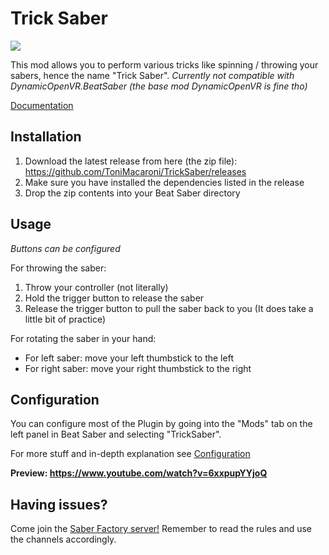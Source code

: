 # Trick Saber
![](Resources/LogoSmall.png)

This mod allows you to perform various tricks like spinning / throwing your sabers,
hence the name "Trick Saber".
*Currently not compatible with DynamicOpenVR.BeatSaber (the base mod DynamicOpenVR is fine tho)*

[Documentation](https://tonimacaroni.github.io/TrickSaber-Docs/)

## Installation
1) Download the latest release from here (the zip file): https://github.com/ToniMacaroni/TrickSaber/releases
2) Make sure you have installed the dependencies listed in the release
3) Drop the zip contents into your Beat Saber directory

## Usage
*Buttons can be configured*

For throwing the saber:
1) Throw your controller (not literally)
2) Hold the trigger button to release the saber
3) Release the trigger button to pull the saber back to you
   (It does take a little bit of practice)

For rotating the saber in your hand:
* For left saber: move your left thumbstick to the left
* For right saber: move your right thumbstick to the right

## Configuration
You can configure most of the Plugin by going into the "Mods" tab on the left panel in Beat Saber and selecting "TrickSaber".

For more stuff and in-depth explanation see [Configuration](https://tonimacaroni.github.io/TrickSaber-Docs/Configuration.html)

**Preview: https://www.youtube.com/watch?v=6xxpupYYjoQ**

## Having issues?

Come join the [Saber Factory server!](https://discord.gg/PjD7WcChH3)
Remember to read the rules and use the channels accordingly.
